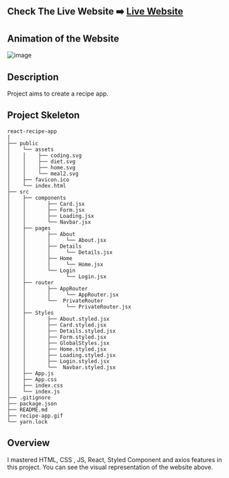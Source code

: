 ## Check The Live Website ➡️ [Live Website](https://osmankoyuncuu.github.io/react-recipe-app/)

## Animation of the Website

![image](./recipe-app.gif)

## Description

Project aims to create a recipe app.

## Project Skeleton

    react-recipe-app
    |
    ├── public
    │    └── assets
    │    │    ├── coding.svg
    │    │    ├── diet.svg
    │    │    ├── home.svg
    │    │    └── meal2.svg
    │    ├── favicon.ico
    │    └── index.html
    ├── src
    │    ├── components
    │    │       ├── Card.jsx
    │    │       ├── Form.jsx
    │    │       ├── Loading.jsx
    │    │       └── Navbar.jsx
    │    ├── pages
    │    │       ├── About
    │    │       │     └── About.jsx
    │    │       ├── Details
    │    │       │     └── Details.jsx
    │    │       ├── Home
    │    │       │     └── Home.jsx
    │    │       └── Login
    │    │             └── Login.jsx
    │    ├── router
    │    │       ├── AppRouter
    │    │       │     └── AppRouter.jsx
    │    │       └──  PrivateRouter
    │    │             └── PrivateRouter.jsx
    │    ├── Styles
    │    │       ├── About.styled.jsx
    │    │       ├── Card.styled.jsx
    │    │       ├── Details.styled.jsx
    │    │       ├── Form.styled.jsx
    │    │       ├── GlobalStyles.jsx
    │    │       ├── Home.styled.jsx
    │    │       ├── Loading.styled.jsx
    │    │       ├── Login.styled.jsx
    │    │       └──  Navbar.styled.jsx
    │    ├── App.js
    │    ├── App.css
    │    ├── index.css
    │    └── index.js
    ├── .gitignore
    ├── package.json
    ├── README.md
    ├── recipe-app.gif
    └── yarn.lock

## Overview

I mastered HTML, CSS , JS, React, Styled Component and axios features in this project. You can see the visual representation of the website above.
